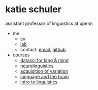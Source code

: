# katie schuler

assistant professor of linguistics at upenn

- me
  - [cv](katie-cv-aug2024.pdf)
  - [lab](https://www.childlanglab.com/)
  - contact: [email](kschuler@sas.upenn.edu), [github](https://github.com/kschuler)
- courses
  - [datasci for lang & mind](/datasci)
  - [neurolinguistics](/neuroling)
  - [acquisition of variation](/ling607)
  - [language and the brain](/ling104)
  - [intro to linguistics](/ling001)

